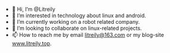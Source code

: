 - 👋 Hi, I’m @Litreily
- 👀 I’m interested in technology about linux and android. 
- 🌱 I’m currently working on a robot related company.
- 💞️ I’m looking to collaborate on linux-related projects.
- 📫 How to reach me by email litreily@163.com or my blog-site www.litreily.top.

<!---
Litreily/Litreily is a ✨ special ✨ repository because its `README.md` (this file) appears on your GitHub profile.
You can click the Preview link to take a look at your changes.
--->
